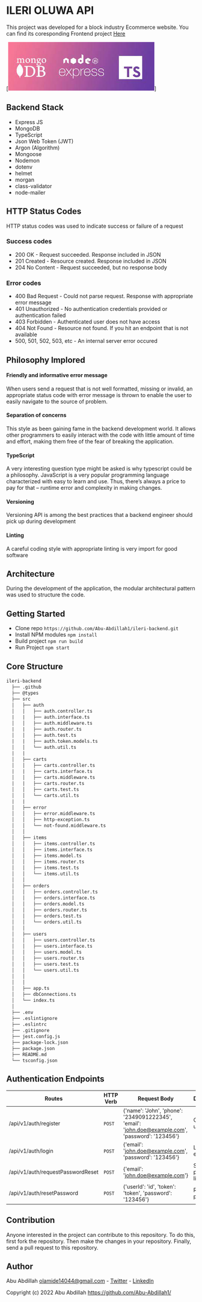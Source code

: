 ILERI OLUWA API
===============

This project was developed for a block industry Ecommerce website. You can find its coresponding Frontend project [Here](https://github.com/Abu-Abdillah1/ileri-frontend)

[![Technologies Used](icon.jfif)]


##  Backend Stack

-   Express JS
-   MongoDB
-   TypeScript
-   Json Web Token (JWT)
-   Argon (Algorithm)
-   Mongoose
-   Nodemon
-   dotenv
-   helmet
-   morgan
-   class-validator
-   node-mailer



## HTTP Status Codes
HTTP status codes was used to indicate success or failure of a request

### Success codes
- 200 OK - Request succeeded. Response included in JSON 
- 201 Created - Resource created. Response included in JSON 
- 204 No Content - Request succeeded, but no response body

### Error codes
- 400 Bad Request - Could not parse request. Response with appropriate error message
- 401 Unauthorized - No authentication credentials provided or authentication failed
- 403 Forbidden - Authenticated user does not have access
- 404 Not Found - Resource not found. If you hit an endpoint that is not available
- 500, 501, 502, 503, etc - An internal server error occured


## Philosophy Implored

#### Friendly and informative error message
When users send a request that is not well formatted, missing or invalid, an appropriate status code with error message is thrown to enable the user to easily navigate to the source of problem. 

#### Separation of concerns
This style as been gaining fame in the backend development world. It allows other programmers to easily interact with the code with little amount of time and effort, making them free of the fear  of breaking the application.


#### TypeScript
A very interesting question type might be asked is why typescript could be a philosophy. JavaScript is a very popular programming language characterized with easy to learn and use. Thus, there’s always a price to pay for that – runtime error and complexity in making changes.

#### Versioning
Versioning API is among the best practices that a backend engineer should pick up during development 

#### Linting
A careful coding style with appropriate linting is very import for good software


## Architecture
During the development of the application, the modular architectural pattern was used to structure the code.


## Getting Started
- Clone repo `https://github.com/Abu-Abdillah1/ileri-backend.git`
- Install NPM modules `npm install`
- Build project `npm run build`
- Run Project `npm start`
 

## Core Structure
    ileri-backend
      ├── .github
      ├── @types
      ├── src 
      │   ├── auth
      │   │   ├── auth.controller.ts
      |   |   ├── auth.interface.ts
      │   │   ├── auth.middleware.ts
      |   |   ├── auth.router.ts
      │   │   ├── auth.test.ts
      |   |   ├── auth.token.models.ts
      │   │   └── auth.util.ts
      |   |
      │   ├── carts
      │   │   ├── carts.controller.ts
      |   |   ├── carts.interface.ts
      │   │   ├── carts.middleware.ts
      |   |   ├── carts.router.ts
      │   │   ├── carts.test.ts
      │   │   └── carts.util.ts
      |   |
      │   ├── error
      │   │   ├── error.middleware.ts
      │   │   ├── http-exception.ts
      │   │   └── not-found.middleware.ts
      │   │
      │   ├── items
      │   │   ├── items.controller.ts
      │   │   ├── items.interface.ts
      │   │   ├── items.model.ts
      │   │   ├── items.router.ts
      │   │   ├── items.test.ts
      │   │   └── items.util.ts
      │   │
      │   ├── orders
      │   │   ├── orders.controller.ts
      │   │   ├── orders.interface.ts
      │   │   ├── orders.model.ts
      │   │   ├── orders.router.ts
      │   │   ├── orders.test.ts
      │   │   └── orders.util.ts
      │   │
      │   ├── users
      │   │   ├── users.controller.ts
      │   │   ├── users.interface.ts
      │   │   ├── users.model.ts
      │   │   ├── users.router.ts
      │   │   ├── users.test.ts
      │   │   └── users.util.ts
      │   │
      │   │
      │   ├── app.ts
      │   ├── dbConnections.ts
      │   └── index.ts
      │
      ├── .env
      ├── .eslintignore
      ├── .eslintrc
      ├── .gitignore
      ├── jest.config.js
      ├── package-lock.json
      ├── package.json
      ├── README.md
      └── tsconfig.json

Authentication Endpoints
------------------------

| Routes | HTTP Verb | Request Body | Description |
| --- | --- | --- | --- |
| /api/v1/auth/register | `POST` | {'name': 'John', 'phone': '2349091222345', 'email': '<john.doe@example.com>', 'password': '123456'} | Create new user. |
| /api/v1/auth/login | `POST` | {'email': '<john.doe@example.com>', 'password': '123456'} | Login endpoint. |
| /api/v1/auth/requestPasswordReset | `POST` | {'email': '<john.doe@example.com>'} | Send reset password link to user |
| /api/v1/auth/resetPassword | `POST` | {'userId': 'id', 'token': 'token', 'password': '123456'} | Reset users password. |

Contribution
----------------------------------------------------------------------------

Anyone interested in the project can contribute to this repository. To do this, first fork the repository. Then make the changes in your repository. Finally, send a pull request to this repository.

## Author
Abu Abdillah olamide14044@gmail.com - [Twitter](https://twitter.com/abu4code) - [LinkedIn](linkedin.com/in/abdul-quadri-jimoh-69369714a)

Copyright (c) 2022 Abu Abdillah https://github.com/Abu-Abdillah1/

